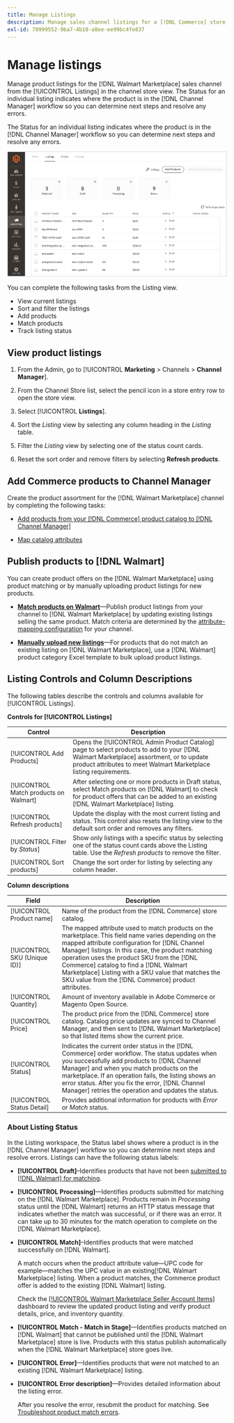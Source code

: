 ```yaml
---
title: Manage Listings
description: Manage sales channel listings for a [!DNL Commerce] store with Channel Manager for Adobe Commerce and Magento Open Source.
exl-id: 70999552-9ba7-4b10-a8ee-ee99bc4fe837
---
```

# Manage listings

Manage product listings for the [!DNL Walmart Marketplace] sales channel from the [!UICONTROL Listings] in the channel store view. The Status for an individual listing indicates where the product is in the [!DNL Channel Manager] workflow so you can determine next steps and resolve any errors.

The Status for an individual listing indicates where the product is in the [!DNL Channel Manager] workflow so you can determine next steps and resolve any errors.

![Listings page for a connected sales channel](assets/product-listing-landing.png)

You can complete the following tasks from the Listing view.

* View current listings
* Sort and filter the listings
* Add products
* Match products
* Track listing status

## View product listings

1. From the Admin, go to [!UICONTROL **Marketing** > Channels > **Channel Manager**].

1. From the Channel Store list, select the pencil icon in a store entry row to open the store view.

1. Select [!UICONTROL **Listings**].

1. Sort the *Listing* view by selecting any column heading in the *Listing* table.

1. Filter the *Listing* view by selecting one of the status count cards.

1. Reset the sort order and remove filters by selecting **Refresh products**.

## Add Commerce products to Channel Manager

Create the product assortment for the [!DNL Walmart Marketplace] channel by completing the following tasks:

* [Add products from your [!DNL Commerce] product catalog to [!DNL Channel Manager]](add-products-to-channel-store.md)

* [Map catalog attributes](map-catalog-attributes.md#configure-product-attribute-settings)

## Publish products to [!DNL Walmart]

You can create product offers on the [!DNL Walmart Marketplace] using product matching or by manually uploading product listings for new products.

* **[Match products on Walmart](publish-listings-to-marketplace.md)**—Publish product listings from your channel to [!DNL Walmart Marketplace] by updating existing listings selling the same product. Match criteria are determined by the [attribute-mapping configuration](map-catalog-attributes.md) for your channel.

* **[Manually upload new listings](publish-listings-to-marketplace.md#upload-new-product-listings)**—For products that do not match an existing listing on [!DNL Walmart Marketplace], use a [!DNL Walmart] product category Excel template to bulk upload product listings.

## Listing Controls and Column Descriptions

The following tables describe the controls and columns available for [!UICONTROL Listings].

**Controls for [!UICONTROL Listings]**

| **Control**                            | **Description**                                                                                                                                                                                              |
|----------------------------------------|--------------------------------------------------------------------------------------------------------------------------------------------------------------------------------------------------------------|
| [!UICONTROL Add Products]              | Opens the [!UICONTROL Admin Product Catalog] page to select products to add to your [!DNL Walmart Marketplace] assortment, or to update product attributes to meet Walmart Marketplace listing requirements. |
| [!UICONTROL Match products on Walmart] | After selecting one or more products in Draft status, select Match products on [!DNL Walmart] to check for product offers that can be added to an existing [!DNL Walmart Marketplace] listing.               |
| [!UICONTROL Refresh products]          | Update the display with the most current listing and status. This control also resets the listing view to the default sort order and removes any filters.                                                    |
| [!UICONTROL Filter by *Status*]        | Show only listings with a specific status by selecting one of the status count cards above the Listing table. Use the *Refresh products* to remove the filter.                                               |
| [!UICONTROL Sort products]             | Change the sort order for listing by selecting any column header.                                                                                                                                            |


**Column descriptions**

| **Field**                    | **Description**                                                                                                                                                                                                                                                                                                                                                                                                       |
|------------------------------|-----------------------------------------------------------------------------------------------------------------------------------------------------------------------------------------------------------------------------------------------------------------------------------------------------------------------------------------------------------------------------------------------------------------------|
| [!UICONTROL Product name]    | Name of the product from the [!DNL Commerce] store catalog.                                                                                                                                                                                                                                                                                                                                                           |
| [!UICONTROL SKU (Unique ID)] | The mapped attribute used to match products on the marketplace. This field name varies depending on the mapped attribute configuration for [!DNL Channel Manager] listings. In this case, the product matching operation uses the product SKU from the [!DNL Commerce] catalog to find a [!DNL Walmart Marketplace]  Listing with a SKU value that matches the SKU value from the [!DNL Commerce] product attributes. |
| [!UICONTROL  Quantity]       | Amount of inventory available in Adobe Commerce or Magento Open Source.                                                                                                                                                                                                                                                                                                                                               |
| [!UICONTROL Price]           | The product price from the [!DNL Commerce] store catalog. Catalog price updates are synced to Channel Manager, and then sent to [!DNL Walmart Marketplace]  so that listed items show the current price.                                                                                                                                                                                                              |
| [!UICONTROL Status]          | Indicates the current order status in the [!DNL Commerce] order workflow. The status updates when you successfully add products to [!DNL Channel Manager] and when you match products on the marketplace. If an operation fails, the listing shows an error status. After you fix the error, [!DNL Channel Manager] retries the operation and updates the status.                                                     |
| [!UICONTROL Status Detail]   | Provides additional information for products with *Error* or *Match* status.                                                                                                                                                                                                                                                                                                                                          |

### About Listing Status              

In the Listing workspace, the Status label shows where a product is in the [!DNL Channel Manager] workflow so you can determine next steps and resolve errors. Listings can have the following status labels:

*  **[!UICONTROL Draft]**–Identifies products that have not been [submitted to [!DNL Walmart] for matching](publish-listings-to-marketplace.md#match-products).

*  **[!UICONTROL Processing]**—Identifies products submitted for matching on the [!DNL Walmart Marketplace]. Products remain in *Processing* status until the [!DNL Walmart] returns an HTTP status message that indicates whether the match was successful, or if there was an error. It can take up to 30 minutes for the match operation to complete on the [!DNL Walmart Marketplace].

* **[!UICONTROL Match]**–Identifies products that were matched successfully on [!DNL Walmart].
    
    A match occurs when the product attribute value—UPC code for example—matches the UPC value in an existing[!DNL Walmart Marketplace] listing. When a product matches, the Commerce product offer is added to the existing [!DNL Walmart] listing.

    Check the [[!UICONTROL Walmart Marketplace Seller Account Items]](https://seller.walmart.com/items-and-inventory/manage-items) dashboard to review the updated product listing and verify product details, price, and inventory quantity.  

* **[!UICONTROL Match - Match in Stage]**—Identifies products matched on [!DNL Walmart] that cannot be published until the [!DNL Walmart Marketplace] store is live. Products with this status publish automatically when the [!DNL Walmart Marketplace] store goes live.

* **[!UICONTROL Error]**—Identifies products that were not matched to an existing [!DNL Walmart Marketplace] listing.

* **[!UICONTROL Error description]**—Provides detailed information about the listing error.

  After you resolve the error, resubmit the product for matching. See [Troubleshoot product match errors](publish-listings-to-marketplace.md#troubleshoot-product-match-errors).
